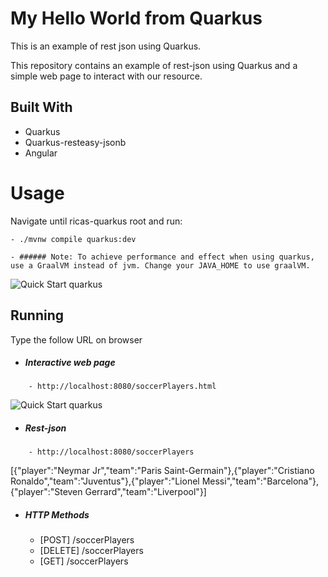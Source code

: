 # My Hello World from Quarkus

This is an example of rest json using Quarkus.

This repository contains an example of rest-json using Quarkus and a simple web page to interact with our resource.

## Built With
- Quarkus
- Quarkus-resteasy-jsonb
- Angular

# Usage
Navigate until ricas-quarkus root and run:
```
- ./mvnw compile quarkus:dev
```
    - ###### Note: To achieve performance and effect when using quarkus, use a GraalVM instead of jvm. Change your JAVA_HOME to use graalVM.
    
![Quick Start quarkus](https://imagizer.imageshack.com/img922/4744/eddw0N.png)
    
## Running
Type the follow URL on browser
- ##### Interactive web page
```
    - http://localhost:8080/soccerPlayers.html
 ``` 
![Quick Start quarkus](
https://imagizer.imageshack.com/img922/6096/WLCXll.png)

- ##### Rest-json
```
    - http://localhost:8080/soccerPlayers
 ```
[{"player":"Neymar Jr","team":"Paris Saint-Germain"},{"player":"Cristiano Ronaldo","team":"Juventus"},{"player":"Lionel   Messi","team":"Barcelona"},{"player":"Steven Gerrard","team":"Liverpool"}]

- ##### HTTP Methods
    - [POST] /soccerPlayers
    - [DELETE] /soccerPlayers
    - [GET] /soccerPlayers 


